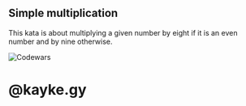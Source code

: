 
<h2>Simple multiplication</h2>

This kata is about multiplying a given number by eight if it is an even number and by nine otherwise.


![Codewars](https://www.codewars.com/users/kaykesandes/badges/large)
# __@kayke.gy__